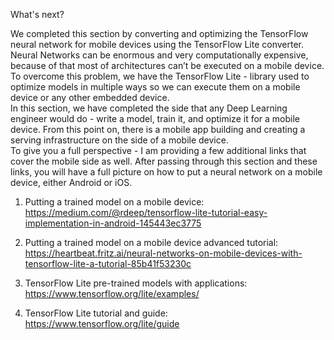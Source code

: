What's next?

We completed this section by converting and optimizing the TensorFlow neural network for mobile devices using the TensorFlow Lite converter.  
Neural Networks can be enormous and very computationally expensive, because of that most of architectures can’t be executed on a mobile device. To overcome this problem, we have the TensorFlow Lite - library used to optimize models in multiple ways so we can execute them on a mobile device or any other embedded device.  
In this section, we have completed the side that any Deep Learning engineer would do - write a model, train it, and optimize it for a mobile device. From this point on, there is a mobile app building and creating a serving infrastructure on the side of a mobile device.  
To give you a full perspective - I am providing a few additional links that cover the mobile side as well. After passing through this section and these links, you will have a full picture on how to put a neural network on a mobile device, either Android or iOS.  
  
1. Putting a trained model on a mobile device:  
    https://medium.com/@rdeep/tensorflow-lite-tutorial-easy-implementation-in-android-145443ec3775

2. Putting a trained model on a mobile device advanced tutorial:  
    https://heartbeat.fritz.ai/neural-networks-on-mobile-devices-with-tensorflow-lite-a-tutorial-85b41f53230c

3. TensorFlow Lite pre-trained models with applications:  
    https://www.tensorflow.org/lite/examples/

4. TensorFlow Lite tutorial and guide:  
    https://www.tensorflow.org/lite/guide
